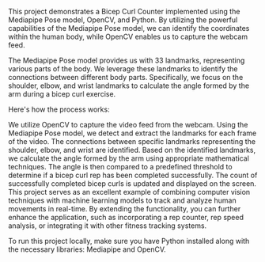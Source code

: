 This project demonstrates a Bicep Curl Counter implemented using the Mediapipe Pose model, OpenCV, and Python. By utilizing the powerful capabilities of the Mediapipe Pose model, we can identify the coordinates within the human body, while OpenCV enables us to capture the webcam feed.

The Mediapipe Pose model provides us with 33 landmarks, representing various parts of the body. We leverage these landmarks to identify the connections between different body parts. Specifically, we focus on the shoulder, elbow, and wrist landmarks to calculate the angle formed by the arm during a bicep curl exercise.

Here's how the process works:

We utilize OpenCV to capture the video feed from the webcam.
Using the Mediapipe Pose model, we detect and extract the landmarks for each frame of the video.
The connections between specific landmarks representing the shoulder, elbow, and wrist are identified.
Based on the identified landmarks, we calculate the angle formed by the arm using appropriate mathematical techniques.
The angle is then compared to a predefined threshold to determine if a bicep curl rep has been completed successfully.
The count of successfully completed bicep curls is updated and displayed on the screen.
This project serves as an excellent example of combining computer vision techniques with machine learning models to track and analyze human movements in real-time. By extending the functionality, you can further enhance the application, such as incorporating a rep counter, rep speed analysis, or integrating it with other fitness tracking systems.

To run this project locally, make sure you have Python installed along with the necessary libraries: Mediapipe and OpenCV. 
